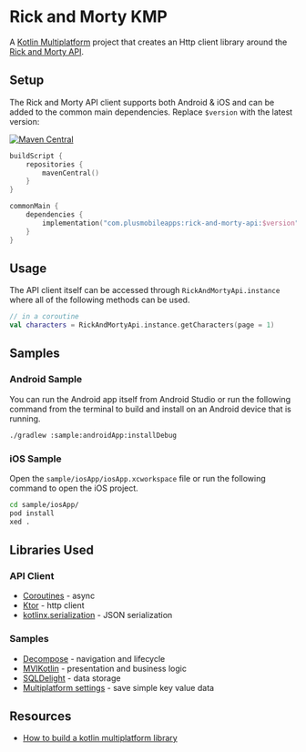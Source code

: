 # Rick and Morty KMP

A [Kotlin Multiplatform](https://kotlinlang.org/lp/mobile/) project that creates an Http client library around the [Rick and Morty API](https://rickandmortyapi.com/documentation/#rest).

## Setup

The Rick and Morty API client supports both Android & iOS and can be added to the common main dependencies. Replace `$version` with the latest version: 

[![Maven Central](https://img.shields.io/maven-central/v/com.plusmobileapps/rick-and-morty-api?color=blue)](https://search.maven.org/artifact/com.plusmobileapps/rick-and-morty-api)

```kotlin
buildScript {
    repositories {
        mavenCentral()
    }
}

commonMain {
    dependencies {
        implementation("com.plusmobileapps:rick-and-morty-api:$version")
    }
}
```

## Usage 

The API client itself can be accessed through `RickAndMortyApi.instance` where all of the following methods can be used. 

```kotlin
// in a coroutine 
val characters = RickAndMortyApi.instance.getCharacters(page = 1)
```

## Samples 

### Android Sample 

You can run the Android app itself from Android Studio or run the following command from the terminal to build and install on an Android device that is running. 

```bash
./gradlew :sample:androidApp:installDebug
```

### iOS Sample 

Open the `sample/iosApp/iosApp.xcworkspace` file or run the following command to open the iOS project. 

```bash
cd sample/iosApp/
pod install
xed .
```

## Libraries Used 

### API Client

* [Coroutines](https://kotlinlang.org/docs/coroutines-overview.html) - async
* [Ktor](https://ktor.io/) - http client
* [kotlinx.serialization](https://github.com/Kotlin/kotlinx.serialization) - JSON serialization

### Samples 

* [Decompose](https://github.com/arkivanov/Decompose) - navigation and lifecycle
* [MVIKotlin](https://github.com/arkivanov/MVIKotlin) - presentation and business logic
* [SQLDelight](https://github.com/cashapp/sqldelight) - data storage
* [Multiplatform settings](https://github.com/russhwolf/multiplatform-settings) - save simple key value data




## Resources 

* [How to build a kotlin multiplatform library](https://dev.to/kotlin/how-to-build-and-publish-a-kotlin-multiplatform-library-going-public-4a8k)